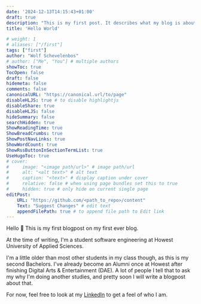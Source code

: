 ```yaml
---
date: '2024-12-13T14:15:43+01:00'
draft: true
description: "This is my first post. It describes what my blog is about."
title: 'Hello World'

# weight: 1
# aliases: ["/first"]
tags: ["first"]
author: "Wolf Schevelenbos"
# author: ["Me", "You"] # multiple authors
showToc: true
TocOpen: false
draft: false
hidemeta: false
comments: false
canonicalURL: "https://canonical.url/to/page"
disableHLJS: true # to disable highlightjs
disableShare: true
disableHLJS: false
hideSummary: false
searchHidden: true
ShowReadingTime: true
ShowBreadCrumbs: true
ShowPostNavLinks: true
ShowWordCount: true
ShowRssButtonInSectionTermList: true
UseHugoToc: true
# cover:
#     image: "<image path/url>" # image path/url
#     alt: "<alt text>" # alt text
#     caption: "<text>" # display caption under cover
#     relative: false # when using page bundles set this to true
#     hidden: true # only hide on current single page
editPost:
    URL: "https://github.com/<path_to_repo>/content"
    Text: "Suggest Changes" # edit text
    appendFilePath: true # to append file path to Edit link
---
```


Hello 👋 This is my first blogpost on my first ever blog.

At the time of writing, I'm a student software engineering at Howest University of Applied Sciences.

I'm a little older than most other students in my class though, as this is my second Bachelors. I've already become an Alumni once at Howest after finishing Digital Arts & Entertainment (DAE). A lot of people I tell that to ask my why I'm doing another studies, and pretty soon I will write a blogpost about that.

For now, feel free to look at my [LinkedIn](https://www.linkedin.com/in/wolf-schevelenbos-b8b689186/) to get a feel of who I am.
